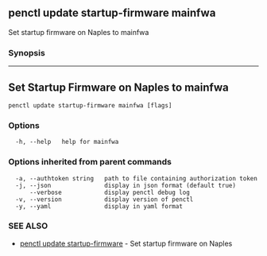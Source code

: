 ## penctl update startup-firmware mainfwa

Set startup firmware on Naples to mainfwa

### Synopsis



-------------------------------------------
 Set Startup Firmware on Naples to mainfwa 
-------------------------------------------


```
penctl update startup-firmware mainfwa [flags]
```

### Options

```
  -h, --help   help for mainfwa
```

### Options inherited from parent commands

```
  -a, --authtoken string   path to file containing authorization token
  -j, --json               display in json format (default true)
      --verbose            display penctl debug log
  -v, --version            display version of penctl
  -y, --yaml               display in yaml format
```

### SEE ALSO
* [penctl update startup-firmware](penctl_update_startup-firmware.md)	 - Set startup firmware on Naples

